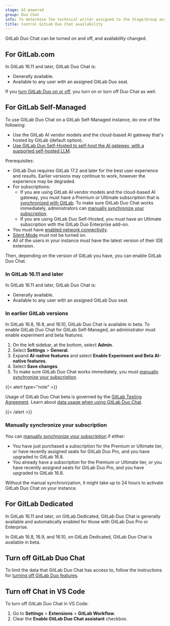 ```yaml
---
stage: AI-powered
group: Duo Chat
info: To determine the technical writer assigned to the Stage/Group associated with this page, see https://handbook.gitlab.com/handbook/product/ux/technical-writing/#assignments
title: Control GitLab Duo Chat availability
---
```


GitLab Duo Chat can be turned on and off, and availability changed.

## For GitLab.com

In GitLab 16.11 and later, GitLab Duo Chat is:

- Generally available.
- Available to any user with an assigned GitLab Duo seat.

If you [turn GitLab Duo on or off](../gitlab_duo/turn_on_off.md), you turn on or turn off Duo Chat as well.

## For GitLab Self-Managed

To use GitLab Duo Chat on a GitLab Self-Managed instance, do one of the following:

- Use the GitLab AI vendor models and the cloud-based AI gateway that's hosted by GitLab (default option).
- [Use GitLab Duo Self-Hosted to self-host the AI gateway, with a supported self-hosted LLM](../../administration/gitlab_duo_self_hosted/_index.md#set-up-a-gitlab-duo-self-hosted-infrastructure).

Prerequisites:

- GitLab Duo requires GitLab 17.2 and later for the best user experience and results. Earlier versions may continue to work, however the experience may be degraded.
- For subscriptions:
  - If you are using GitLab AI vendor models and the cloud-based AI gateway, you
  must have a Premium or Ultimate subscription that is [synchronized with GitLab](https://about.gitlab.com/pricing/licensing-faq/cloud-licensing/). To make sure GitLab Duo Chat works immediately, administrators can
  [manually synchronize your subscription](#manually-synchronize-your-subscription).
  - If you are using GitLab Duo Self-Hosted, you must have an Ultimate subscription with the GitLab Duo Enterprise add-on.
- You must have [enabled network connectivity](../gitlab_duo/setup.md).
- [Silent Mode](../../administration/silent_mode/_index.md) must not be turned on.
- All of the users in your instance must have the latest version of their IDE extension.

Then, depending on the version of GitLab you have, you can enable GitLab Duo Chat.

### In GitLab 16.11 and later

In GitLab 16.11 and later, GitLab Duo Chat is:

- Generally available.
- Available to any user with an assigned GitLab Duo seat.

### In earlier GitLab versions

In GitLab 16.8, 16.9, and 16.10, GitLab Duo Chat is available in beta. To enable GitLab Duo Chat for GitLab Self-Managed, an administrator must enable experiment and beta features:

1. On the left sidebar, at the bottom, select **Admin**.
1. Select **Settings** > **General**.
1. Expand **AI-native features** and select **Enable Experiment and Beta AI-native features**.
1. Select **Save changes**.
1. To make sure GitLab Duo Chat works immediately, you must
   [manually synchronize your subscription](#manually-synchronize-your-subscription).

{{< alert type="note" >}}

Usage of GitLab Duo Chat beta is governed by the [GitLab Testing Agreement](https://handbook.gitlab.com/handbook/legal/testing-agreement/).
Learn about [data usage when using GitLab Duo Chat](../gitlab_duo/data_usage.md).

{{< /alert >}}

### Manually synchronize your subscription

You can [manually synchronize your subscription](../../subscriptions/manage_subscription.md#manually-synchronize-subscription-data) if either:

- You have just purchased a subscription for the Premium or Ultimate tier, or have recently assigned seats for GitLab Duo Pro, and you have upgraded to GitLab 16.8.
- You already have a subscription for the Premium or Ultimate tier, or you have recently assigned seats for GitLab Duo Pro, and you have upgraded to GitLab 16.8.

Without the manual synchronization, it might take up to 24 hours to activate GitLab Duo Chat on your instance.

## For GitLab Dedicated

In GitLab 16.11 and later, on GitLab Dedicated, GitLab Duo Chat is generally available and
automatically enabled for those with GitLab Duo Pro or Enterprise.

In GitLab 16.8, 16.9, and 16.10, on GitLab Dedicated, GitLab Duo Chat is available in beta.

## Turn off GitLab Duo Chat

To limit the data that GitLab Duo Chat has access to, follow the instructions for
[turning off GitLab Duo features](../gitlab_duo/turn_on_off.md).

## Turn off Chat in VS Code

To turn off GitLab Duo Chat in VS Code:

1. Go to **Settings** > **Extensions** > **GitLab Workflow**.
1. Clear the **Enable GitLab Duo Chat assistant** checkbox.
